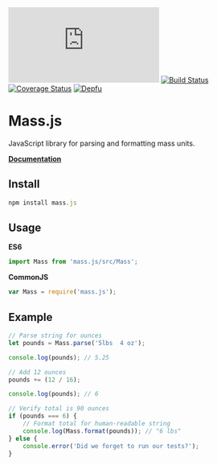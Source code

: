 [![BCH compliance](https://bettercodehub.com/edge/badge/MeekLogic/Mass.js?branch=master)](https://bettercodehub.com/) [![Build Status](https://travis-ci.com/MeekLogic/Mass.js.svg?branch=master)](https://travis-ci.com/MeekLogic/Mass.js) [![Coverage Status](https://coveralls.io/repos/github/MeekLogic/Mass.js/badge.svg?branch=master)](https://coveralls.io/github/MeekLogic/Mass.js?branch=master) [![Depfu](https://badges.depfu.com/badges/0bab67be6f5f0504604c811ca37b2ce5/overview.svg)](https://depfu.com/github/MeekLogic/Mass.js?project_id=9832)

Mass.js
=========
JavaScript library for parsing and formatting mass units.

**[Documentation](https://meeklogic.github.io/Mass.js/)**

Install
-------
```javascript
npm install mass.js
```

Usage
-----
**ES6**
```javascript
import Mass from 'mass.js/src/Mass';
```

**CommonJS**
```javascript
var Mass = require('mass.js');
```

Example
-------
```javascript
// Parse string for ounces
let pounds = Mass.parse('5lbs  4 oz');

console.log(pounds); // 5.25

// Add 12 ounces
pounds += (12 / 16);

console.log(pounds); // 6

// Verify total is 90 ounces
if (pounds === 6) {
    // Format total for human-readable string
    console.log(Mass.format(pounds)); // "6 lbs"
} else {
    console.error('Did we forget to run our tests?');
}
```
